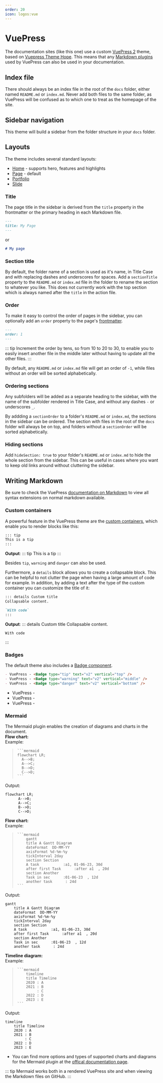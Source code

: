 ```yaml
---
order: 20
icon: logos:vue
---
```

# VuePress

The documentation sites (like this one) use a custom [VuePress 2](https://v2.vuepress.vuejs.org/guide/) theme, based on [Vuepress Theme Hope](https://theme-hope.vuejs.press/). This means that any [Markdown plugins](https://v2.vuepress.vuejs.org/guide/markdown.html) used by VuePress can also be used in your documentation.

## Index file
There should always be an index file in the root of the `docs` folder, either named `README.md` or `index.md`. Never add both files to the same folder, as VuePress will be confused as to which one to treat as the homepage of the site.

## Sidebar navigation
This theme will build a sidebar from the folder structure in your `docs` folder.

## Layouts
The theme includes several standard layouts:

* [Home](https://theme-hope.vuejs.press/guide/layout/home.html) - supports hero, features and highlights
* [Page](https://theme-hope.vuejs.press/guide/layout/page.html) - default
* [Portfolio](https://theme-hope.vuejs.press/guide/layout/portfolio.html)
* [Slide](https://theme-hope.vuejs.press/guide/layout/slides.html)

### Title
The page title in the sidebar is derived from the `title` property in the frontmatter or the primary heading in each Markdown file.
```md
---
title: My Page
---
```
or
```md
# My page
```

### Section title
By default, the folder name of a section is used as it's name, in Title Case and with replacing dashes and underscores for spaces. Add a `sectionTitle` property to the `README.md` or `index.md` file in the folder to rename the section to whatever you like. This does not currently work with the top section which is always named after the `title` in the action file.

### Order
To make it easy to control the order of pages in the sidebar, you can optionally add an `order` property to the page's [frontmatter](https://v2.vuepress.vuejs.org/guide/page.html#frontmatter).

```md
---
order: 1
---
```

::: tip
Increment the order by tens, so from 10 to 20 to 30, to enable you to easily insert another file in the middle later without having to update all the other files.
:::

By default, any `README.md` or `index.md` file will get an order of `-1`, while files without an order will be sorted alphabetically.

### Ordering sections
Any subfolders will be added as a separate heading to the sidebar, with the name of the subfolder rendered in Title Case, and without any dashes `-` or underscores `_`.

By addding a `sectionOrder` to a folder's `README.md` or `index.md`, the sections in the sidebar can be ordered. The section with files in the root of the `docs` folder will always be on top, and folders without a `sectionOrder` will be sorted alphabetically.

### Hiding sections
Add `hideSection: true` to your folder's `README.md` or `index.md` to hide the whole section from the sidebar. This can be useful in cases where you want to keep old links around without cluttering the sidebar.

## Writing Markdown
Be sure to check the VuePress [documentation on Markdown](https://v2.vuepress.vuejs.org/guide/markdown.html) to view all syntax extensions on normal markdown available. 

### Custom containers
A powerful feature in the VuePress theme are the [custom containers](https://v2.vuepress.vuejs.org/reference/default-theme/markdown.html), which enable you to render blocks like this:

```md
::: tip
This is a tip
:::
```

**Output**:
::: tip
This is a tip
:::

Besides `tip`, `warning` and `danger` can also be used.

Furthermore, a `details` block allows you to create a collapsable block. This can be helpful to not clutter the page when having a large amount of code for example. In addition, by adding a text after the type of the custom container you can customize the title of it:

```md
::: details Custom title
Collapsable content.

`With code`
:::
```

**Output**:
::: details Custom title
Collapsable content.

```
With code
```
:::

### Badges
The default theme also includes a [Badge component](https://v2.vuepress.vuejs.org/reference/default-theme/components.html).

```md
- VuePress - <Badge type="tip" text="v2" vertical="top" />
- VuePress - <Badge type="warning" text="v2" vertical="middle" />
- VuePress - <Badge type="danger" text="v2" vertical="bottom" />
```

- VuePress - <Badge type="tip" text="v2" vertical="top" />
- VuePress - <Badge type="warning" text="v2" vertical="middle" />
- VuePress - <Badge type="danger" text="v2" vertical="bottom" />

### Mermaid
The Mermaid plugin enables the creation of diagrams and charts in the document.  
**Flow chart:**  
Example:
<blockquote>  

    ```mermaid
    flowchart LR;
      A-->B;
      A-->C;
      B-->D;
      C-->D;
    ```
</blockquote>   

Output:
```mermaid
flowchart LR;
      A-->B;
      A-->C;
      B-->D;
      C-->D;
```

**Flow chart:**  
Example:  
<blockquote>  

    ```mermaid  
        gantt  
        title A Gantt Diagram  
        dateFormat  DD-MM-YY  
        axisFormat %d-%m-%y  
        tickInterval 2day  
        section Section  
        A task           :a1, 01-06-23, 30d  
        after first Task      :after a1  , 20d  
        section Another  
        Task in sec      :01-06-23  , 12d  
        another task      : 24d  
    ```  
</blockquote>

Output:

```mermaid
gantt
    title A Gantt Diagram
    dateFormat  DD-MM-YY
    axisFormat %d-%m-%y
    tickInterval 2day
    section Section
    A task           :a1, 01-06-23, 30d
    after first Task      :after a1  , 20d
    section Another
    Task in sec      :01-06-23  , 12d
    another task      : 24d
```  

**Timeline diagram:**  
Example:
<blockquote>  

    ```mermaid  
        timeline
        title Timeline
        2020 : A
        2021 : B
             : C
        2022 : D
        2023 : E
    ```
</blockquote>    

Output:

```mermaid
timeline
    title Timeline
    2020 : A
    2021 : B
         : C
    2022 : D
    2023 : E
```


- You can find more options and types of supported charts and diagrams for the Mermaid plugin at the [offical documentation page](https://mermaid.js.org/intro/).

::: tip
Mermaid works both in a rendered VuePress site and when viewing the Markdown files on GitHub.
:::